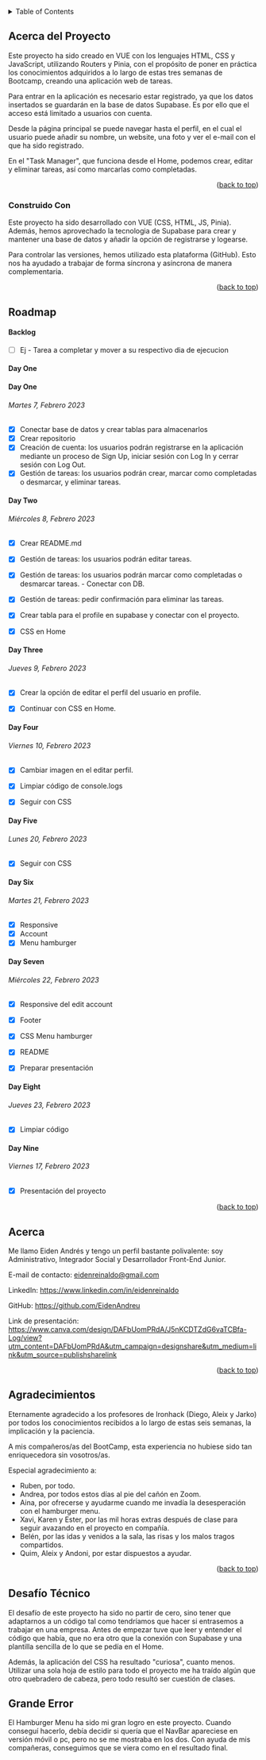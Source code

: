 <!--
GITHUB COMMANDS

git status && git add . &&
git commit -m "Texto descriptivo de los cambios recientes" &&
git push origin main

git status && git pull origin main


Un archivo README.md es un archivo de markdown que contiene información sobre un proyecto. Típicamente se encuentra en el directorio raíz de un proyecto y se utiliza para proporcionar documentación e instrucciones para otros que puedan querer usar o contribuir al proyecto.

Para los desarrolladores, un archivo README.md bien estructurado y bien documentado puede ser beneficioso de varias maneras. Puede ayudar a asegurar que otros puedan entender y usar fácilmente el proyecto, lo que puede conducir a más contribuciones y una comunidad más activa alrededor del proyecto. Además, puede hacer que sea más fácil para los desarrolladores incorporar a nuevos miembros del equipo y para que otros entiendan el propósito y la funcionalidad del proyecto.

Para otros desarrolladores, un archivo README.md bien estructurado y bien documentado puede ser un recurso valioso cuando se trata de entender o usar un proyecto. Puede proporcionar información sobre los objetivos, funcionalidad y cómo usar del proyecto, lo que puede ahorrar tiempo y esfuerzo al tratar de ponerse al día en un nuevo proyecto. Además, un buen README.md también puede proporcionar información sobre cómo contribuir al proyecto y directrices para hacerlo, lo que puede facilitar que otros se involucren y contribuyan al proyecto.

En el caso específico de comenzar en este mundo de desarrollo como desarrollador junior, lo cual todos ustedes, queridos estudiantes caen bajo ella, puede beneficiarse de la siguiente manera:

Tener un archivo README.md bien estructurado y bien documentado también puede ser beneficioso para los nuevos desarrolladores junior que están tratando de entrar en el mercado laboral. El mercado laboral para desarrolladores es altamente competitivo, y tener un portafolio de proyectos bien documentados y fácilmente comprensibles puede diferenciar a un desarrollador junior de otros. Un archivo README.md bien escrito demuestra la habilidad de un desarrollador para comunicar y documentar su trabajo de manera efectiva, lo cual es una habilidad importante en cualquier entorno profesional. Además, tener un portafolio de proyectos bien documentados también puede ayudar a los desarrolladores junior a entender y explicar mejor su propio trabajo, lo cual puede ser beneficioso en entrevistas laborales y otros entornos profesionales. En general, un archivo README.md bien estructurado y bien documentado puede ayudar a los desarrolladores junior a mostrar sus habilidades y destacar en un mercado laboral competitivo.
-->

<!-- Estructura -->
<!--
*** Estoy usando enlaces de estilo "referencia" de markdown para la legibilidad.
*** Los enlaces de referencia están encerrados en corchetes [ ] en lugar de paréntesis ( ).
*** Vea la parte inferior de este documento para la declaración de las variables de referencia
*** https://www.markdownguide.org/basic-syntax/#reference-style-links
-->

<!-- Por favor no borrar este elemeno, ayuda al elemento "back to top" -->

<a name="readme-top"></a>


<!-- TABLE OF CONTENTS -->
<details>
  <summary>Table of Contents</summary>
  <ol>
    <li>
      <a href="#acerca-del-proyecto">Acerca del Proyecto</a>
      <ul>
        <li><a href="#construido-con">Construido Con</a></li>
      </ul>
    </li>
    <li>
    <a href="#roadmap">Roadmap</a>
     <ul>
     <li><a href="#backlog">Back log</a></li>
        <li><a href="#day-one">Lunes 23, Enero 2023</a></li>
        <li><a href="#day-two">Martes 24, Enero 2023</a></li>
        <li><a href="#day-three">Miercoles 25, Enero 2023</a></li>
        <li><a href="#day-four">Jueves 26, Enero 2023</a></li>
        <li><a href="#day-five">Viernes 27, Enero 2023</a></li>
      </ul>
    </li>
    <li><a href="#acerca">Acerca</a></li>
    <li><a href="#agradecimientos">Agradecimientos</a></li>
    <li><a href="#desafío-técnico">Desafío Técnico</a></li>
    <li><a href="#grande-error">Grande Error</a></li>
  </ol>
</details>

<!-- ABOUT THE PROJECT -->

## Acerca del Proyecto

Este proyecto ha sido creado en VUE con los lenguajes HTML, CSS y JavaScript, utilizando Routers y Pinia, con el propósito de poner en práctica los conocimientos adquiridos a lo largo de estas tres semanas de Bootcamp, creando una aplicación web de tareas.

Para entrar en la aplicación es necesario estar registrado, ya que los datos insertados se guardarán en la base de datos Supabase. Es por ello que el acceso está limitado a usuarios con cuenta.

Desde la página principal se puede navegar hasta el perfil, en el cual el usuario puede añadir su nombre, un website, una foto y ver el e-mail con el que ha sido registrado.

En el "Task Manager", que funciona desde el Home, podemos crear, editar y eliminar tareas, así como marcarlas como completadas.


<p align="right">(<a href="#readme-top">back to top</a>)</p>

### Construido Con

Este proyecto ha sido desarrollado con VUE (CSS, HTML, JS, Pinia). Además, hemos aprovechado la tecnologia de Supabase para crear y mantener una base de datos y añadir la opción de registrarse y logearse.

Para controlar las versiones, hemos utilizado esta plataforma (GitHub). Esto nos ha ayudado a trabajar de forma síncrona y asíncrona de manera complementaria.


<p align="right">(<a href="#readme-top">back to top</a>)</p>

## Roadmap

#### Backlog

- [ ] Ej - Tarea a completar y mover a su respectivo dia de ejecucion

#### Day One

#### Day One

###### Martes 7, Febrero 2023

- [x] Conectar base de datos y crear tablas para almacenarlos
- [x] Crear repositorio
- [x] Creación de cuenta: los usuarios podrán registrarse en la aplicación mediante un proceso de Sign Up, iniciar sesión con Log In y cerrar sesión con Log Out.
- [x] Gestión de tareas: los usuarios podrán crear, marcar como completadas o desmarcar, y eliminar tareas.

#### Day Two

###### Miércoles 8, Febrero 2023

- [x] Crear README.md
- [x] Gestión de tareas: los usuarios podrán editar tareas.
- [x] Gestión de tareas: los usuarios podrán marcar como completadas o desmarcar tareas. - Conectar con DB.
- [x] Gestión de tareas: pedir confirmación para eliminar las tareas.
- [x] Crear tabla para el profile en supabase y conectar con el proyecto.
- [x] CSS en Home




#### Day Three

###### Jueves 9, Febrero 2023

- [x] Crear la opción de editar el perfil del usuario en profile.
- [x] Continuar con CSS en Home.


#### Day Four

###### Viernes 10, Febrero 2023
- [x] Cambiar imagen en el editar perfil.
- [x] Limpiar código de console.logs 
- [x] Seguir con CSS


#### Day Five

###### Lunes 20, Febrero 2023
- [x] Seguir con CSS


#### Day Six

###### Martes 21, Febrero 2023
- [x] Responsive
- [x] Account
- [x] Menu hamburger

#### Day Seven

###### Miércoles 22, Febrero 2023
- [x] Responsive del edit account
- [x] Footer
- [x] CSS Menu hamburger
- [x] README
- [x] Preparar presentación 


#### Day Eight

###### Jueves 23, Febrero 2023
- [x] Limpiar código


#### Day Nine

###### Viernes 17, Febrero 2023

- [x] Presentación del proyecto

<p align="right">(<a href="#readme-top">back to top</a>)</p>

<!-- Acerca de mi -->

## Acerca

Me llamo Eiden Andrés y tengo un perfil bastante polivalente: soy Administrativo, Integrador Social y Desarrollador Front-End Junior.

E-mail de contacto: eidenreinaldo@gmail.com

LinkedIn: https://www.linkedin.com/in/eidenreinaldo

GitHub: https://github.com/EidenAndreu

Link de presentación: https://www.canva.com/design/DAFbUomPRdA/J5nKCDTZdG6vaTCBfa-Log/view?utm_content=DAFbUomPRdA&utm_campaign=designshare&utm_medium=link&utm_source=publishsharelink


<p align="right">(<a href="#readme-top">back to top</a>)</p>

<!-- ACKNOWLEDGMENTS -->

## Agradecimientos

Eternamente agradecido a los profesores de Ironhack (Diego, Aleix y Jarko) por todos los conocimientos recibidos a lo largo de estas seis semanas, la implicación y la paciencia.

A mis compañeros/as del BootCamp, esta experiencia no hubiese sido tan enriquecedora sin vosotros/as.

Especial agradecimiento a:

- Ruben, por todo.
- Andrea, por todos estos días al pie del cañón en Zoom.
- Aina, por ofrecerse y ayudarme cuando me invadía la desesperación con el hamburger menu.
- Xavi, Karen y Ester, por las mil horas extras después de clase para seguir avazando en el proyecto en compañía.
- Belén, por las idas y venidos a la sala, las risas y los malos tragos compartidos.
- Quim, Aleix y Andoni, por estar dispuestos a ayudar.



<p align="right">(<a href="#readme-top">back to top</a>)</p>

## Desafío Técnico

El desafío de este proyecto ha sido no partir de cero, sino tener que adaptarnos a un código tal como tendríamos que hacer si entrasemos a trabajar en una empresa. Antes de empezar tuve que leer y entender el código que había, que no era otro que la conexión con Supabase y una plantilla sencilla de lo que se pedía en el Home.

Además, la aplicación del CSS ha resultado "curiosa", cuanto menos. Utilizar una sola hoja de estilo para todo el proyecto me ha traído algún que otro quebradero de cabeza, pero todo resultó ser cuestión de clases.


## Grande Error

El Hamburger Menu ha sido mi gran logro en este proyecto. Cuando conseguí hacerlo, debía decidir si quería que el NavBar apareciese en versión móvil o pc, pero no se me mostraba en los dos. Con ayuda de mis compañeras, conseguimos que se viera como en el resultado final.

